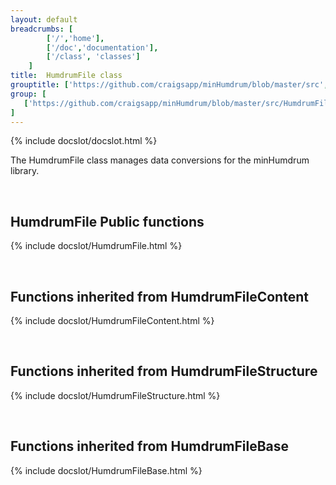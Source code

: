 ```yaml
---
layout: default
breadcrumbs: [
		['/','home'], 
		['/doc','documentation'], 
		['/class', 'classes']
	]
title:  HumdrumFile class
grouptitle: ['https://github.com/craigsapp/minHumdrum/blob/master/src', 'Source Code']
group: [
   ['https://github.com/craigsapp/minHumdrum/blob/master/src/HumdrumFile.cpp', 'HumdrumFile.cpp'],
]
---
```


{% include docslot/docslot.html %}

The HumdrumFile class manages data conversions for the minHumdrum library.

&nbsp;

HumdrumFile Public functions
----------------------------

{% include docslot/HumdrumFile.html %}

&nbsp;

Functions inherited from <span class="class-link">HumdrumFileContent</span>
---------------------------------------------------------------

{% include docslot/HumdrumFileContent.html %}

&nbsp;

Functions inherited from <span class="class-link">HumdrumFileStructure</span>
---------------------------------------------------------------

{% include docslot/HumdrumFileStructure.html %}

&nbsp;

Functions inherited from <span class="class-link">HumdrumFileBase</span>
---------------------------------------------------------------

{% include docslot/HumdrumFileBase.html %}




